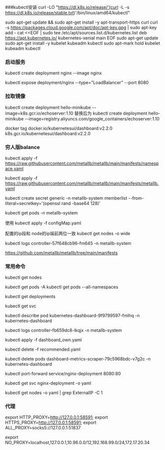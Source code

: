 
###kubectl安装
curl -LO "https://dl.k8s.io/release/'(curl -L -s https://dl.k8s.io/release/stable.txt)'/bin/linux/amd64/kubectl"

sudo apt-get update && sudo apt-get install -y apt-transport-https curl
curl -s https://packages.cloud.google.com/apt/doc/apt-key.gpg | sudo apt-key add -
cat <<EOF | sudo tee /etc/apt/sources.list.d/kubernetes.list
deb https://apt.kubernetes.io/ kubernetes-xenial main
EOF
sudo apt-get update
sudo apt-get install -y kubelet kubeadm kubectl
sudo apt-mark hold kubelet kubeadm kubectl


### 启动服务
kubectl create deployment nginx --image nginx

kubectl expose deployment/nginx --type="LoadBalancer" --port 8080

### 拉取镜像
kubectl create deployment hello-minikube --image=k8s.gcr.io/echoserver:1.10
替换后为
kubectl create deployment hello-minikube --image=registry.aliyuncs.com/google_containers/echoserver:1.10

docker tag docker.io/kubernetesui/dashboard:v2.2.0 k8s.gcr.io/kubernetesui/dashboard:v2.2.0

### 穷人版balance

kubectl apply -f https://raw.githubusercontent.com/metallb/metallb/main/manifests/namespace.yaml

kubectl apply -f https://raw.githubusercontent.com/metallb/metallb/main/manifests/metallb.yaml

kubectl create secret generic -n metallb-system memberlist --from-literal=secretkey='(openssl rand -base64 128)'

kubectl get pods -n metallb-system

使用
kubectl apply -f configMap.yaml

配置的ip段和 node的ip端前两位一致
kubectl get nodes -o wide

kubectl logs controller-57f648cb96-fm645 -n metallb-system

https://github.com/metallb/metallb/tree/main/manifests


### 常用命令
kubectl get nodes

kubectl get pods -A
kubectl get pods --all-namespaces

kubectl get deployments

kubectl get svc


kubectl describe pod kubernetes-dashboard-9f9799597-fmlhq  -n kubernetes-dashboard

kubectl logs controller-fb659dc8-lkqjx -n metallb-system

kubectl apply -f dashboard_own.yaml

kubectl delete -f recommended.yaml

kubectl delete pods dashboard-metrics-scraper-79c5968bdc-v7g2c -n kubernetes-dashboard

kubectl port-forward service/nginx-deployment 8080:80


kubectl get svc nginx-deployment -o yaml

kubectl get nodes -o yaml | grep ExternalIP -C 1

### 代理

export HTTP_PROXY=http://127.0.0.1:58591; export HTTPS_PROXY=http://127.0.0.1:58591; export ALL_PROXY=socks5://127.0.0.1:51837

export NO_PROXY=localhost,127.0.0.1,10.96.0.0/12,192.168.99.0/24,172.17.20.34



